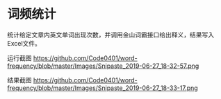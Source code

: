 # 词频统计
统计给定文章内英文单词出现次数，并调用金山词霸接口给出释义，结果写入Excel文件。

运行截图
https://github.com/Code0401/word-frequency/blob/master/Images/Snipaste_2019-06-27_18-32-57.png

结果截图
https://github.com/Code0401/word-frequency/blob/master/Images/Snipaste_2019-06-27_18-33-17.png
